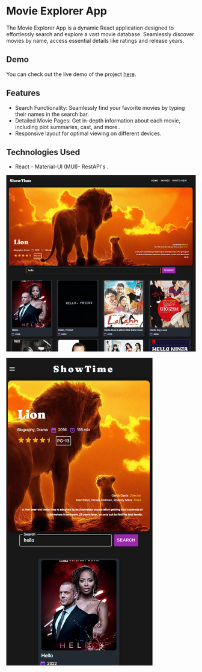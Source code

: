 #  Movie Explorer App

The Movie Explorer App is a dynamic React application designed to effortlessly search and explore a vast movie database. Seamlessly discover movies by name, access essential details like ratings and release years. 

## Demo

You can check out the live demo of the project [here](https://sunnydayscolors.netlify.app/).

## Features

- Search Functionality: Seamlessly find your favorite movies by typing their names in the search bar.
- Detailed Movie Pages: Get in-depth information about each movie, including plot summaries, cast, and more..
- Responsive layout for optimal viewing on different devices.

## Technologies Used

- React - Material-UI (MUI)-  RestAPI's .

![alt text](https://github.com/hobaDevHome/moviesApp/blob/master/public/images/sc.png)

![alt text](https://github.com/hobaDevHome/moviesApp/blob/master/public/images/scm.png)


